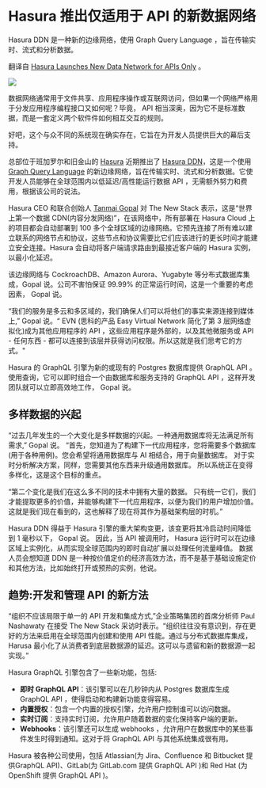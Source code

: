 # Hasura 推出仅适用于 API 的新数据网络

Hasura DDN 是一种新的边缘网络，使用 Graph Query Language ，旨在传输实时、流式和分析数据。

翻译自 [Hasura Launches New Data Network for APIs Only](https://thenewstack.io/hasura-launches-new-data-network-for-apis-only/) 。

![](https://cdn.thenewstack.io/media/2023/06/d767c613-alina-grubnyak-ziqkhi7417a-unsplash-e1687984562708-1024x683.jpg)

数据网络通常用于文件共享、应用程序操作或互联网访问，但如果一个网络严格用于分发应用程序编程接口又如何呢？毕竟， API 相当深奥，因为它不是标准数据，而是一套定义两个软件件如何相互交互的规则。

好吧，这个与众不同的系统现在确实存在，它旨在为开发人员提供巨大的幕后支持。

总部位于班加罗尔和旧金山的 [Hasura](https://hasura.io/) 近期推出了 [Hasura DDN](https://hasura.io/ddn)，这是一个使用 [Graph Query Language](https://thenewstack.io/tigergraph-supports-graph-query-langauge-opencypher/) 的新边缘网络，旨在传输实时、流式和分析数据。它使开发人员能够在全球范围内以低延迟/高性能运行数据 API ，无需额外努力和费用，根据该公司的说法。


Hasura CEO 和联合创始人 [Tanmai Gopal](https://www.linkedin.com/in/tanmaig/) 对 The New Stack 表示，这是“世界上第一个数据 CDN(内容分发网络)”，在该网络中，所有部署在 Hasura Cloud 上的项目都会自动部署到 100 多个全球区域的边缘网络。它预先连接了所有难以建立联系的网络节点和协议，这些节点和协议需要比它们应该进行的更长时间才能建立安全连接。Hasura 会自动将客户端请求路由到最接近客户端的 Hasura 实例，以最小化延迟。

该边缘网络与 CockroachDB、Amazon Aurora、Yugabyte 等分布式数据库集成，Gopal 说。公司不害怕保证 99.99% 的正常运行时间，这是一个重要的考虑因素， Gopal 说。

“我们的服务是多云和多区域的，我们确保人们可以将他们的事实来源连接到媒体上,” Gopal 说。“ EVN (思科的产品 Easy Virtual Network 简化了第 3 层网络虚拟化)成为其他应用程序的 API ，这些应用程序是外部的，以及其他微服务或 API - 任何东西 - 都可以连接到该层并获得访问权限。所以这就是我们思考它的方式。"

Hasura 的 GraphQL 引擎为新的或现有的 Postgres 数据库提供 GraphQL API 。使用查询，它可以即时组合一个由数据库和服务支持的 GraphQL API ，这样开发团队就可以立即高效地工作， Gopal 说。

## 多样数据的兴起

“过去几年发生的一个大变化是多样数据的兴起。一种通用数据库将无法满足所有需求,” Gopal 说。 “首先，您知道为了构建下一代应用程序，您将需要多个数据库(用于各种用例)。您会希望将通用数据库与 AI 相结合，用于向量数据库。 对于实时分析解决方案，同样，您需要其他东西来升级通用数据库。 所以系统正在变得多样化，这是这个目标的重点。

“第二个变化是我们在这么多不同的技术中拥有大量的数据。 只有统一它们，我们才能提取更多的价值，并能够构建下一代应用程序，以便为我们的用户增加价值。 这就是我们现在看到的，这也解释了现在将其作为基础架构层的时机。”

Hasura DDN 得益于 Hasura 引擎的重大架构变更，该变更将其冷启动时间降低到 1 毫秒以下， Gopal 说。 因此，当 API 被调用时， Hasura 运行时可以在边缘区域上实例化，从而实现全球范围内的即时自动扩展以处理任何流量峰值。 数据人员会想知道 DDN 是一种按价值定价的经济高效方法，而不是基于基础设施定价和其他方法，比如始终打开或预热的实例，他说。

## 趋势:开发和管理 API 的新方法

“组织不应该局限于单一的 API 开发和集成方式,”企业策略集团的首席分析师 Paul Nashawaty 在接受 The New Stack 采访时表示。“组织往往没有意识到，存在更好的方法来启用在全球范围内创建和使用 API 性能。通过与分布式数据库集成， Harusa 最小化了从消费者到底层数据源的延迟。这可以与遗留和新的数据源一起实现。”

Hasura GraphQL 引擎包含了一些新功能，包括:

- **即时 GraphQL API**：该引擎可以在几秒钟内从 Postgres 数据库生成 GraphQL API ，使得启动和构建新功能变得容易。
- **内置授权**：包含一个内置的授权引擎，允许用户控制谁可以访问数据。
- **实时订阅**：支持实时订阅，允许用户随着数据的变化保持客户端的更新。
- **Webhooks**：该引擎还可以生成 webhooks ，允许用户在数据库中的某些事件发生时得到通知。这对于将 GraphQL API 与其他系统集成很有用。

Hasura 被各种公司使用，包括 Atlassian(为 Jira、Confluence 和 Bitbucket 提供GraphQL API)、GitLab(为 GitLab.com 提供 GraphQL API )和 Red Hat (为 OpenShift 提供 GraphQL API )。